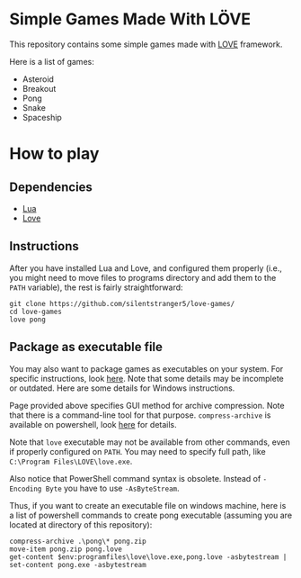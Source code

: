# Simple Games Made With LÖVE

This repository contains some simple games made with [LOVE](https://love2d.org/) framework.

Here is a list of games:

- Asteroid
- Breakout
- Pong
- Snake
- Spaceship

# How to play

## Dependencies

- [Lua](https://www.lua.org/)
- [Love](https://love2d.org/)

## Instructions

After you have installed Lua and Love, and configured them properly (i.e., you might need to move files to 
programs directory and add them to the `PATH` variable), the rest is fairly straightforward:

```
git clone https://github.com/silentstranger5/love-games/
cd love-games
love pong
```

## Package as executable file

You may also want to package games as executables on your system. For specific instructions, look 
[here](https://love2d.org/wiki/Game_Distribution). Note that some details may be incomplete or outdated. 
Here are some details for Windows instructions.

Page provided above specifies GUI method for archive compression. Note that there is a command-line tool 
for that purpose. `compress-archive` is available on powershell, 
look [here](https://learn.microsoft.com/en-us/powershell/module/microsoft.powershell.archive/compress-archive?view=powershell-7.4) 
for details.

Note that `love` executable may not be available from other commands, even if properly configured on `PATH`. 
You may need to specify full path, like `C:\Program Files\LOVE\love.exe`.

Also notice that PowerShell command syntax is obsolete. Instead of `-Encoding Byte` you have to use 
`-AsByteStream`.

Thus, if you want to create an executable file on windows machine, here is a list of powershell commands 
to create pong executable (assuming you are located at directory of this repository):

```
compress-archive .\pong\* pong.zip
move-item pong.zip pong.love
get-content $env:programfiles\love\love.exe,pong.love -asbytestream | set-content pong.exe -asbytestream
```
